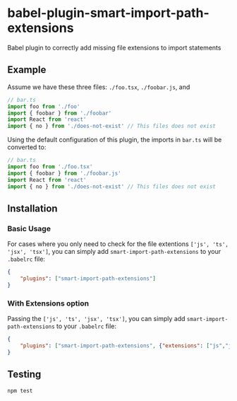 # babel-plugin-smart-import-path-extensions
Babel plugin to correctly add missing file extensions to import statements

## Example
Assume we have these three files: `./foo.tsx`, `./foobar.js`, and 
```ts
// bar.ts
import foo from './foo'
import { foobar } from './foobar'
import React from 'react'
import { no } from './does-not-exist' // This files does not exist
```

Using the default configuration of this plugin, the imports in `bar.ts` will be converted to:
```ts
// bar.ts
import foo from './foo.tsx'
import { foobar } from './foobar.js'
import React from 'react'
import { no } from './does-not-exist' // This files does not exist
```

## Installation

### Basic Usage
For cases where you only need to check for the file extentions `['js', 'ts', 'jsx', 'tsx']`, you can simply add `smart-import-path-extensions` to your `.babelrc` file:

```json
{
    "plugins": ["smart-import-path-extensions"]
}
```

### With Extensions option
Passing the  `['js', 'ts', 'jsx', 'tsx']`, you can simply add `smart-import-path-extensions` to your `.babelrc` file:

```json
{
    "plugins": ["smart-import-path-extensions", {"extensions": ["js","jsx","json"]}]
}
```

## Testing

`npm test`